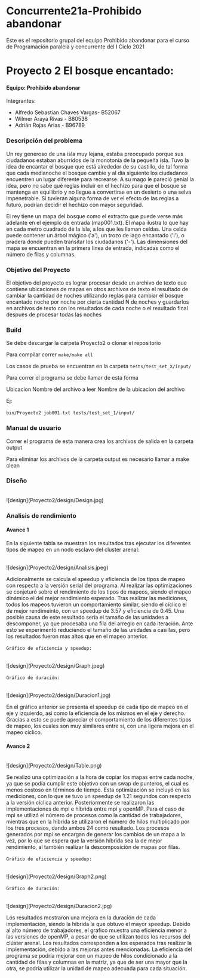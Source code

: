 # Concurrente21a-Prohibido abandonar

Este es el repositorio grupal del equipo Prohibido abandonar para el curso de Programación paralela y concurrente del I Ciclo 2021

# Proyecto 2 El bosque encantado: 

#### Equipo: Prohibido abandonar  
Integrantes:  
- Alfredo Sebastian Chaves Vargas- B52067
- Wilmer Araya Rivas - B80538
- Adrián Rojas Arias - B96789

### Descripción del problema

Un rey generoso de una isla muy lejana, estaba preocupado porque sus ciudadanos estaban aburridos de la monotonía de la pequeña isla. Tuvo la idea de encantar el bosque que está alrededor de su castillo, de tal forma que cada medianoche el bosque cambie y al día siguiente los ciudadanos encuentren un lugar diferente para recrearse. A su mago le pareció genial la idea, pero no sabe qué reglas incluir en el hechizo para que el bosque se mantenga en equilibrio y no llegue a convertirse en un desierto o una selva impenetrable. Si tuvieran alguna forma de ver el efecto de las reglas a futuro, podrían decidir el hechizo con mayor seguridad.

El rey tiene un mapa del bosque como el extracto que puede verse más adelante en el ejemplo de entrada (map001.txt). El mapa ilustra lo que hay en cada metro cuadrado de la isla, a los que les llaman celdas. Una celda puede contener un árbol mágico ('a'), un trozo de lago encantado ('l'), o pradera donde pueden transitar los ciudadanos ('-'). Las dimensiones del mapa se encuentran en la primera línea de entrada, indicadas como el número de filas y columnas.

### Objetivo del Proyecto

El objetivo del proyecto es lograr procesar desde un archivo de texto que contiene ubicaciones de mapas en otros archivos de texto el resultado de cambiar la cantidad de noches utilizando reglas para cambiar el bosque encantado noche por noche por cierta cantidad N de noches y guardarlos en archivos de texto con los resultados de cada noche o el resultado final despues de procesar todas las noches

### Build
Se debe descargar la carpeta Proyecto2 o clonar el repositorio

Para compilar correr `make/make all`

Los casos de prueba se encuentran en la carpeta `tests/test_set_X/input/`

Para correr el programa se debe llamar de esta forma

Ubicacion Nombre del archivo a leer Nombre de la ubicacion del archivo

Ej:

`bin/Proyecto2 job001.txt tests/test_set_1/input/`

### Manual de usuario
Correr el programa de esta manera crea los archivos de salida en la carpeta output

Para eliminar los archivos de la carpeta output es necesario llamar a make clean

### Diseño
<br/>
![design](Proyecto2/design/Design.jpg)

### Analisis de rendimiento

#### Avance 1

En la siguiente tabla se muestran los resultados tras ejecutar los diferentes tipos de mapeo en un nodo esclavo del cluster arenal:

<br/>
![design](Proyecto2/design/Analisis.jpeg)

Adicionalmente se calcula el speedup y eficiencia de los tipos de mapeo con respecto a la versión serial del programa. Al realizar las optimizaciones se conjeturó sobre el rendimiento de los tipos de mapeos, siendo el mapeo dinámico el del mejor rendimiento esperado. Tras realizar las mediciones, todos los mapeos tuvieron un comportamiento similar, siendo el cíclico el de mejor rendimeinto, con un speedup de 3.57 y eficiencia de 0.45. Una posible causa de este resultado sería el tamaño de las unidades a descomponer, ya que procesaba una fila del arreglo en cada iteración. Ante esto se experimentó reduciendo el tamaño de las unidades a casillas, pero los resultados fueron mas altos que en el mapeo anterior.

`Gráfico de eficiencia y speedup:`

<br/>
![design](Proyecto2/design/Graph.jpeg)
<br/>

`Gráfico de duración:`

<br/>
![design](Proyecto2/design/Duracion1.jpg)

En el gráfico anterior se presenta el speedup de cada tipo de mapeo en el eje y izquierdo, asi como la eficiencia de los mismos en el eje y derecho. Gracias a esto se puede apreciar el comportamiento de los diferentes tipos de mapeo, los cuales son muy similares entre si, con una ligera mejora en el mapeo cíclico.

#### Avance 2

<br/>
![design](Proyecto2/design/Table.png)

Se realizó una optimización a la hora de copiar los mapas entre cada noche, ya que se podía cumplir este objetivo con un swap de punteros, el cual es menos costoso en términos de tiempo. Esta optimización se incluyó en las mediciones, con lo que se tuvo un speedup de 1.21 segundos con respecto a la versión cíclica anterior. Posteriormente se realizaron las implementaciones de mpi e híbrida entre mpi y openMP. Para el caso de mpi se utilizó el número de procesos como la cantidad de trabajadores, mientras que en la hibrida se utilizaron el número de hilos multiplicado por los tres procesos, dando ambos 24 como resultado. Los procesos generados por mpi se encargan de generar los cambios de un mapa a la vez, por lo que se espera que la versión híbrida sea la de mejor rendimiento, al también realizar la descomposición de mapas por filas.

`Gráfico de eficiencia y speedup:`

<br/>
![design](Proyecto2/design/Graph2.png)
<br/>

`Gráfico de duración:`

<br/>
![design](Proyecto2/design/Duracion2.jpg)

Los resultados mostraron una mejora en la duración de cada implementación, siendo la híbrida la que obtuvo el mayor speedup. Debido al alto número de trabajadores, el gráfico muestra una eficiencia menor a las versiones de openMP, a pesar de que se utilizan todos los recursos del clúster arenal. Los resultados corresponden a los esperados tras realizar la implementación, debido a las mejoras antes mencionadas. La eficiencia del programa se podría mejorar con un mapeo de hilos condicionado a la cantidad de filas y columnas en la matriz, ya que de ser una mayor que la otra, se podría utilizar la unidad de mapeo adecuada para cada situación.
